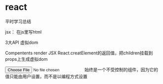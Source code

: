 # react
平时学习总结

jsx： 在js里写html

3大API
虚拟dom

Compentents
render
JSX   React.creatElement的返回值，把children挂载到props上生成虚拟dom

<input type="file" /> 始终是一个不受控制的组件，因为它的值只能由用户设置，而不是以编程方式设置